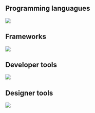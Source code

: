 <!--
**Linkheroes/Linkheroes** is a ✨ _special_ ✨ repository because its `README.md` (this file) appears on your GitHub profile.

Here are some ideas to get you started:

- 🔭 I’m currently working on ...
- 🌱 I’m currently learning ...
- 👯 I’m looking to collaborate on ...
- 🤔 I’m looking for help with ...
- 💬 Ask me about ...
- 📫 How to reach me: ...
- 😄 Pronouns: ...
- ⚡ Fun fact: ...
-->
## Programming languagues
<img src="https://skillicons.dev/icons?i=c,cs,cpp,ruby,js,ts,html,css,php,java,scala,swift,python&perline=13"/>

## Frameworks
<img src="https://skillicons.dev/icons?i=nodejs,electron,react,express,angular,vite,symfony,tailwind" />

## Developer tools
<img src="https://skillicons.dev/icons?i=vscode,visualstudio,neovim,emacs,idea,androidstudio,gradle,github,git,gitlab,firebase,mysql,mongodb,docker"/>

## Designer tools
<img src="https://skillicons.dev/icons?i=figma,xd,ps,ae,pr,ai" />

